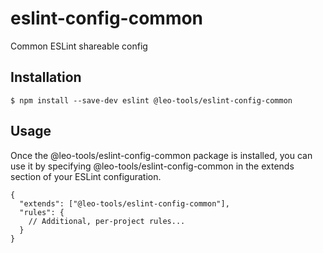 # eslint-config-common

Common ESLint shareable config

## Installation

```shell script
$ npm install --save-dev eslint @leo-tools/eslint-config-common
```
## Usage
Once the @leo-tools/eslint-config-common package is installed, you can use it by specifying @leo-tools/eslint-config-common in the extends section of your ESLint configuration.

```text
{
  "extends": ["@leo-tools/eslint-config-common"],
  "rules": {
    // Additional, per-project rules...
  }
}
```
